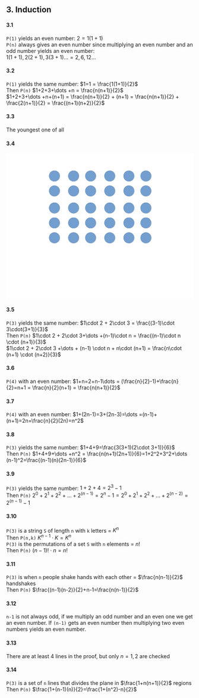 ## 3. Induction

#### 3.1
`P(1)` yields an even number: $2 = 1(1+1)$  
`P(n)` always gives an even number since multiplying an even number and an odd number yields an even number:  
$1(1+1),2(2+1),3(3+1)\dots = 2, 6, 12 \dots$


#### 3.2
`P(1)` yields the same number: $1=1 = \frac{1(1+1)}{2}$  
Then `P(n)` $1+2+3+\dots +n = \frac{n(n+1)}{2}$  
$1+2+3+\dots +n+(n+1) = \frac{n(n+1)}{2} + (n+1) = \frac{n(n+1)}{2} + \frac{2(n+1)}{2} = \frac{(n+1)(n+2)}{2}$  


#### 3.3
The youngest one of all  


#### 3.4
![square](https://github.com/jonathantorres/bookshelf/blob/master/math/img/3.4.jpg)


#### 3.5
`P(3)` yields the same number: $1\cdot 2 + 2\cdot 3 = \frac{(3-1)\cdot 3\cdot(3+1)}{3}$  
Then `P(n)` $1\cdot 2 + 2\cdot 3+\dots +(n-1)\cdot n = \frac{(n-1)\cdot n \cdot (n+1)}{3}$  
$1\cdot 2 + 2\cdot 3 +\dots + (n-1) \cdot n + n\cdot (n+1) = \frac{n\cdot (n+1) \cdot (n+2)}{3}$  


#### 3.6
`P(4)` with an even number: $1+n=2+n-1\dots = (\frac{n}{2}-1)+\frac{n}{2}=n+1 = \frac{n}{2}(n+1) = \frac{n(n+1)}{2}$  


#### 3.7
`P(4)` with an even number: $1+(2n-1)=3+(2n-3)=\dots =(n-1)+(n+1)=2n=\frac{n}{2}(2n)=n^2$  


#### 3.8
`P(3)` yields the same number: $1+4+9=\frac{3(3+1)(2\cdot 3+1)}{6}$  
Then `P(n)` $1+4+9+\dots +n^2 = \frac{n(n+1)(2n+1)}{6}=1+2^2+3^2+\dots (n-1)^2=\frac{(n-1)(n)(2n-1)}{6}$  


#### 3.9
`P(3)` yields the same number: $1+2+4=2^3-1$  
Then `P(n)` $2^0+2^1+2^2+\dots +2^{(n-1)}=2^n-1=2^0+2^1+2^2+\dots +2^{(n-2)}=2^{(n-1)}-1$  


#### 3.10
`P(3)` is a string `S` of length `n` with `k` letters = $K^n$  
Then `P(n,k)` $K^{n-1}\cdot K = K^n$  
`P(3)` is the permutations of a set `S` with `n` elements = $n!$  
Then `P(n)` $(n-1)!\cdot n=n!$


#### 3.11
`P(3)` is when `n` people shake hands with each other = $\frac{n(n-1)}{2}$ handshakes  
Then `P(n)` $\frac{(n-1)(n-2)}{2}+n-1=\frac{n(n-1)}{2}$


#### 3.12
`n-1` is not always odd, if we multiply an odd number and an even one we get an even number. If `(n-1)` gets an even number then multiplying two even numbers yields an even number.


#### 3.13
There are at least 4 lines in the proof, but only $n=1,2$ are checked


#### 3.14
`P(3)` is a set of `n` lines that divides the plane in $\frac{1+n(n+1)}{2}$ regions  
Then `P(n)` $\frac{1+(n-1)(n)}{2}=\frac{1+(n^2)-n}{2}$
